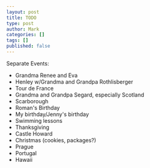 ```yaml
---
layout: post
title: TODO
type: post
author: Mark
categories: []
tags: []
published: false
---
```


Separate Events:

* Grandma Renee and Eva
* Henley w/Grandma and Grandpa Rothlisberger
* Tour de France
* Grandma and Grandpa Segard, especially Scotland
* Scarborough
* Roman's Birthday
* My birthday/Jenny's birthday
* Swimming lessons
* Thanksgiving
* Castle Howard
* Christmas (cookies, packages?)
* Prague
* Portugal
* Hawaii